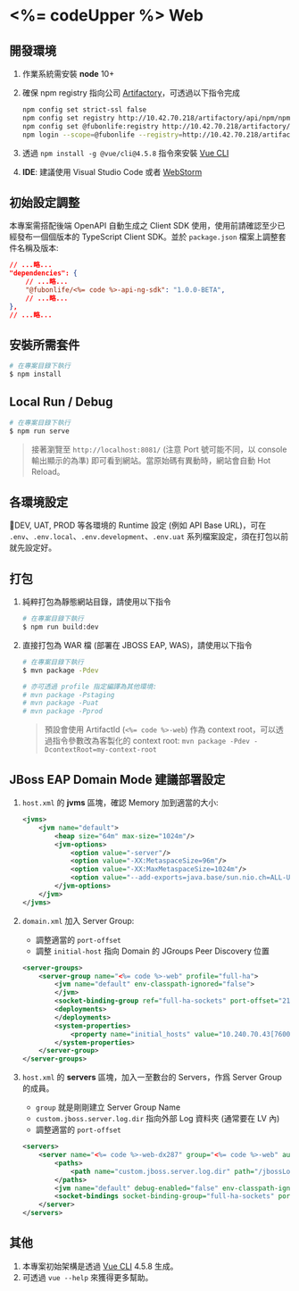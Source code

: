 # <%= codeUpper %> Web

## 開發環境

1. 作業系統需安裝 **node** 10+
2. 確保 npm registry 指向公司 [Artifactory](http://10.42.70.218/artifactory)，可透過以下指令完成
   ```bash
   npm config set strict-ssl false
   npm config set registry http://10.42.70.218/artifactory/api/npm/npm/
   npm config set @fubonlife:registry http://10.42.70.218/artifactory/api/npm/npm-local/
   npm login --scope=@fubonlife --registry=http://10.42.70.218/artifactory/api/npm/npm-local/
   ```
   
3. 透過 `npm install -g @vue/cli@4.5.8` 指令來安裝 [Vue CLI](https://cli.vuejs.org/)
4. **IDE**: 建議使用 Visual Studio Code 或者 [WebStorm](https://www.jetbrains.com/webstorm/)

## 初始設定調整

本專案需搭配後端 OpenAPI 自動生成之 Client SDK 使用，使用前請確認至少已經發布一個個版本的 TypeScript Client SDK。並於 `package.json` 檔案上調整套件名稱及版本:
```json
// ...略...
"dependencies": {
    // ...略...
    "@fubonlife/<%= code %>-api-ng-sdk": "1.0.0-BETA",
    // ...略...
},
// ...略...
```

## 安裝所需套件

```bash
# 在專案目錄下執行
$ npm install
```

## Local Run / Debug

```bash
# 在專案目錄下執行
$ npm run serve
```
> 接著瀏覽至 `http://localhost:8081/` (注意 Port 號可能不同，以 console 輸出顯示的為準) 即可看到網站。當原始碼有異動時，網站會自動 Hot Reload。

## 各環境設定

DEV, UAT, PROD 等各環境的 Runtime 設定 (例如 API Base URL)，可在 `.env`、`.env.local`、`.env.development`、`.env.uat` 系列檔案設定，須在打包以前就先設定好。

## 打包

1. 純粹打包為靜態網站目錄，請使用以下指令
    ```bash
    # 在專案目錄下執行
    $ npm run build:dev
    ```

2. 直接打包為 WAR 檔 (部署在 JBOSS EAP, WAS)，請使用以下指令
    ```bash
    # 在專案目錄下執行
    $ mvn package -Pdev

    # 亦可透過 profile 指定編譯為其他環境:
    # mvn package -Pstaging
    # mvn package -Puat
    # mvn package -Pprod
    ```

    > 預設會使用 ArtifactId (`<%= code %>-web`) 作為 context root，可以透過指令參數改為客製化的 context root: `mvn package -Pdev -DcontextRoot=my-context-root`


## JBoss EAP Domain Mode 建議部署設定

1. `host.xml` 的 **jvms** 區塊，確認 Memory 加到適當的大小:

    ```xml
    <jvms>
        <jvm name="default">
            <heap size="64m" max-size="1024m"/>
            <jvm-options>
                <option value="-server"/>
                <option value="-XX:MetaspaceSize=96m"/>
                <option value="-XX:MaxMetaspaceSize=1024m"/>
                <option value="--add-exports=java.base/sun.nio.ch=ALL-UNNAMED"/>
            </jvm-options>
        </jvm>
    </jvms>

    ```


2. `domain.xml` 加入 Server Group:
    * 調整適當的 `port-offset`
    * 調整 `initial-host` 指向 Domain 的 JGroups Peer Discovery 位置

    ```xml
    <server-groups>
        <server-group name="<%= code %>-web" profile="full-ha">
            <jvm name="default" env-classpath-ignored="false">
            </jvm>
            <socket-binding-group ref="full-ha-sockets" port-offset="21"/>
            <deployments>
            </deployments>
            <system-properties>
                <property name="initial_hosts" value="10.240.70.43[7600]"/>
            </system-properties>
        </server-group>
    </server-groups>
    ```


3. `host.xml`  的 **servers** 區塊，加入一至數台的 Servers，作爲 Server Group 的成員。
    * `group` 就是剛剛建立 Server Group Name
    * `custom.jboss.server.log.dir` 指向外部 Log 資料夾 (通常要在 LV 內)
    * 調整適當的 `port-offset`

    ```xml
    <servers>
        <server name="<%= code %>-web-dx287" group="<%= code %>-web" auto-start="true">
            <paths>
                <path name="custom.jboss.server.log.dir" path="/jbossLog/server/<%= code %>-web-dx287"/>
            </paths>
            <jvm name="default" debug-enabled="false" env-classpath-ignored="false"/>
            <socket-bindings socket-binding-group="full-ha-sockets" port-offset="21"/>
        </server>
    </servers>
    ```


## 其他

1. 本專案初始架構是透過 [Vue CLI](https://cli.vuejs.org/) 4.5.8 生成。
2. 可透過 `vue --help` 來獲得更多幫助。
